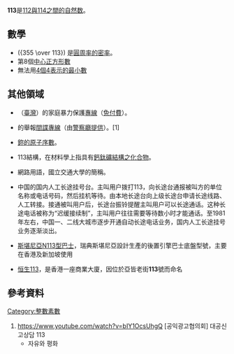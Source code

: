 **113**是[112與](../Page/112.md "wikilink")[114之間的](../Page/114.md "wikilink")[自然数](../Page/自然数.md "wikilink")。

## 數學

  - \({355 \over 113}\)
    是[圓周率的](../Page/圓周率.md "wikilink")[密率](../Page/密率.md "wikilink")。
  - 第8個[中心正方形數](../Page/中心正方形數.md "wikilink")
  - 無法用[4個4表示的最小數](../Page/4個4.md "wikilink")

## 其他領域

  - （[臺灣](../Page/臺灣.md "wikilink")）的家庭暴力保護[專線](../Page/專線.md "wikilink")（[免付費](../Page/免費.md "wikilink")）。

  - 的舉報[間諜專線](../Page/間諜.md "wikilink")（由[警察廳提供](../Page/大韓民國警察廳.md "wikilink")）。\[1\]

  - [鉨的原子序數](../Page/鉨.md "wikilink")。

  - 113結構，在材料學上指具有[鈣鈦礦結構之化合物](../Page/鈣鈦礦.md "wikilink")。

  - 網路用語，國立交通大學的簡稱。

  - 中国的国内人工长途挂号台。主叫用户拨打113，向长途台通报被叫方的单位名称或电话号码，然后挂机等待。由本地长途台向上级长途台申请长途线路、人工转接。接通被叫用户后，长途台振铃提醒主叫用户可以长途通话。这种长途电话被称为“迟缓接续制”，主叫用户往往需要等待数小时才能通话。至1981年左右，中国一、二线大城市逐步开通自动长途电话业务，国内人工长途挂号业务逐渐淡出。

  - [斯堪尼亞N113型巴士](../Page/斯堪尼亞N113型巴士.md "wikilink")，瑞典斯堪尼亞設計生產的後置引擎巴士底盤型號，主要在香港及新加坡使用

  - [恒生113](../Page/恒生113.md "wikilink")，是香港一座商業大廈，因位於亞皆老街**113**號而命名

## 參考資料

[Category:整數素數](https://zh.wikipedia.org/wiki/Category:整數素數 "wikilink")

1.  <https://www.youtube.com/watch?v=bIY1OcsUhgQ> \[공익광고협의회\] 대공신고상담 113
    - 자유와 평화